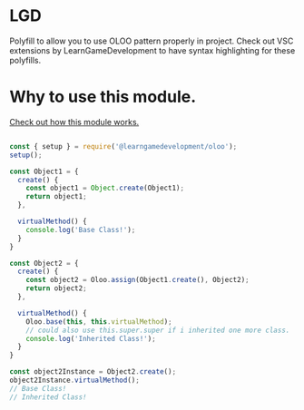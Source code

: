 # LGD
Polyfill to allow you to use OLOO pattern properly in project. Check out VSC extensions by LearnGameDevelopment to have syntax highlighting for these polyfills.

# Why to use this module.
[Check out how this module works.](https://www.learngamedevelopment.net/blog/oloo(objectslinkingtootherobjects))

``` js

const { setup } = require('@learngamedevelopment/oloo');
setup();

const Object1 = {
  create() {
    const object1 = Object.create(Object1);
    return object1;
  },

  virtualMethod() {
    console.log('Base Class!');
  }
}

const Object2 = {
  create() {
    const object2 = Oloo.assign(Object1.create(), Object2);
    return object2;
  },

  virtualMethod() {
    Oloo.base(this, this.virtualMethod);
    // could also use this.super.super if i inherited one more class.
    console.log('Inherited Class!');
  }
}

const object2Instance = Object2.create();
object2Instance.virtualMethod();
// Base Class!
// Inherited Class!


```